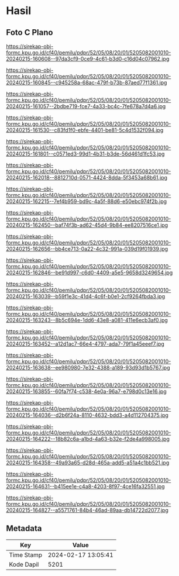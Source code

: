 # Hasil

## Foto C Plano

https://sirekap-obj-formc.kpu.go.id/cf40/pemilu/pdpr/52/05/08/20/01/5205082001010-20240215-160608--97da3cf9-0ce9-4c61-b3d0-c16d04c07962.jpg

https://sirekap-obj-formc.kpu.go.id/cf40/pemilu/pdpr/52/05/08/20/01/5205082001010-20240215-160845--c945258a-68ac-479f-b73b-87aed77f1361.jpg

https://sirekap-obj-formc.kpu.go.id/cf40/pemilu/pdpr/52/05/08/20/01/5205082001010-20240215-161057--2bdbe719-fce7-4a33-bc4c-7fe678a7d4a6.jpg

https://sirekap-obj-formc.kpu.go.id/cf40/pemilu/pdpr/52/05/08/20/01/5205082001010-20240215-161530--c83fd1f0-ebfe-4401-be81-5c4d1532f094.jpg

https://sirekap-obj-formc.kpu.go.id/cf40/pemilu/pdpr/52/05/08/20/01/5205082001010-20240215-161801--c0571ed3-99d1-4b31-b3de-56d461d1fc53.jpg

https://sirekap-obj-formc.kpu.go.id/cf40/pemilu/pdpr/52/05/08/20/01/5205082001010-20240215-162018--8812710d-0571-4424-8dda-5f3453a68b61.jpg

https://sirekap-obj-formc.kpu.go.id/cf40/pemilu/pdpr/52/05/08/20/01/5205082001010-20240215-162215--7ef4b959-bd9c-4a5f-88d6-e50ebc974f2b.jpg

https://sirekap-obj-formc.kpu.go.id/cf40/pemilu/pdpr/52/05/08/20/01/5205082001010-20240215-162450--baf74f3b-ad62-45d4-9b84-ee8207516ce1.jpg

https://sirekap-obj-formc.kpu.go.id/cf40/pemilu/pdpr/52/05/08/20/01/5205082001010-20240215-162656--bb4ce713-0a22-4c32-991a-039d19f01939.jpg

https://sirekap-obj-formc.kpu.go.id/cf40/pemilu/pdpr/52/05/08/20/01/5205082001010-20240215-162846--be91d997-c6d0-4409-a5e5-9658d3249654.jpg

https://sirekap-obj-formc.kpu.go.id/cf40/pemilu/pdpr/52/05/08/20/01/5205082001010-20240215-163039--b59f1e3c-41d4-4c6f-b0e1-2cf9264fbda3.jpg

https://sirekap-obj-formc.kpu.go.id/cf40/pemilu/pdpr/52/05/08/20/01/5205082001010-20240215-163243--8b5c694e-1dd6-43e8-a081-411e6ecb3af0.jpg

https://sirekap-obj-formc.kpu.go.id/cf40/pemilu/pdpr/52/05/08/20/01/5205082001010-20240215-163452--a12d1ac7-66e4-4797-ada7-79f1a45eeef7.jpg

https://sirekap-obj-formc.kpu.go.id/cf40/pemilu/pdpr/52/05/08/20/01/5205082001010-20240215-163638--ee980980-7e32-4388-a189-93d93d1b5767.jpg

https://sirekap-obj-formc.kpu.go.id/cf40/pemilu/pdpr/52/05/08/20/01/5205082001010-20240215-163855--60fa7f74-c538-4e0a-96a7-e798d0c13e16.jpg

https://sirekap-obj-formc.kpu.go.id/cf40/pemilu/pdpr/52/05/08/20/01/5205082001010-20240215-164036--d2b6f24a-8110-4632-bdd3-a4d112704375.jpg

https://sirekap-obj-formc.kpu.go.id/cf40/pemilu/pdpr/52/05/08/20/01/5205082001010-20240215-164222--18b82c6a-a1bd-4a63-b32e-f2de4a998005.jpg

https://sirekap-obj-formc.kpu.go.id/cf40/pemilu/pdpr/52/05/08/20/01/5205082001010-20240215-164358--49a93a65-d28d-465a-add5-a51a4c1bb521.jpg

https://sirekap-obj-formc.kpu.go.id/cf40/pemilu/pdpr/52/05/08/20/01/5205082001010-20240215-164631--b415ee1e-c4a8-4203-8f97-4ce16fa32551.jpg

https://sirekap-obj-formc.kpu.go.id/cf40/pemilu/pdpr/52/05/08/20/01/5205082001010-20240215-164827--a5571761-84b4-46ad-89aa-db14722d2077.jpg


## Metadata

| Key        | Value               |
| ---------- | ------------------- |
| Time Stamp | 2024-02-17 13:05:41 |
| Kode Dapil | 5201                |



